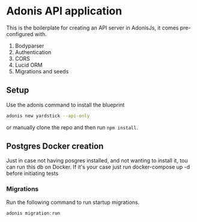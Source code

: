 # Adonis API application

This is the boilerplate for creating an API server in AdonisJs, it comes pre-configured with.

1. Bodyparser
2. Authentication
3. CORS
4. Lucid ORM
5. Migrations and seeds

## Setup

Use the adonis command to install the blueprint

```bash
adonis new yardstick --api-only
```

or manually clone the repo and then run `npm install`.
## Postgres Docker creation

Just in case not having posgres installed, and not wanting to install it, tou can
run this db on Docker.  If it's your case just run
docker-compose up -d before initiating tests

### Migrations

Run the following command to run startup migrations.

```js
adonis migration:run
```
